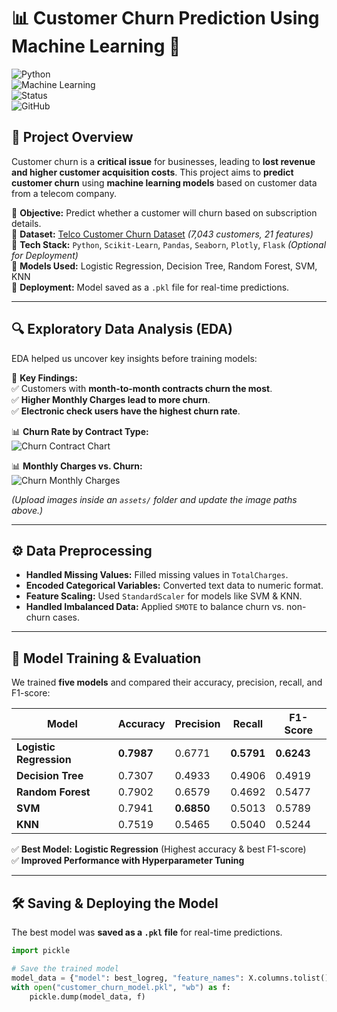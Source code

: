 # 📊 Customer Churn Prediction Using Machine Learning 🚀  

![Python](https://img.shields.io/badge/Python-3.8%2B-blue)  
![Machine Learning](https://img.shields.io/badge/Machine%20Learning-Supervised-yellow)  
![Status](https://img.shields.io/badge/Status-Completed-brightgreen)  
![GitHub](https://img.shields.io/badge/GitHub-Public-orange)  

## 🌟 Project Overview  
Customer churn is a **critical issue** for businesses, leading to **lost revenue and higher customer acquisition costs**. This project aims to **predict customer churn** using **machine learning models** based on customer data from a telecom company.  

🔹 **Objective:** Predict whether a customer will churn based on subscription details.  
🔹 **Dataset:** [Telco Customer Churn Dataset](https://www.kaggle.com/datasets/blastchar/telco-customer-churn) *(7,043 customers, 21 features)*  
🔹 **Tech Stack:** `Python`, `Scikit-Learn`, `Pandas`, `Seaborn`, `Plotly`, `Flask` *(Optional for Deployment)*  
🔹 **Models Used:** Logistic Regression, Decision Tree, Random Forest, SVM, KNN  
🔹 **Deployment:** Model saved as a `.pkl` file for real-time predictions.  

---

## 🔍 Exploratory Data Analysis (EDA)  
EDA helped us uncover key insights before training models:  

📌 **Key Findings:**  
✅ Customers with **month-to-month contracts churn the most**.  
✅ **Higher Monthly Charges lead to more churn**.  
✅ **Electronic check users have the highest churn rate**.  

📊 **Churn Rate by Contract Type:**  
![Churn Contract Chart](assets/churn_contract_chart.png)  

📊 **Monthly Charges vs. Churn:**  
![Churn Monthly Charges](assets/churn_monthly_charges.png)  

*(Upload images inside an `assets/` folder and update the image paths above.)*  

---

## ⚙️ Data Preprocessing  
- **Handled Missing Values:** Filled missing values in `TotalCharges`.  
- **Encoded Categorical Variables:** Converted text data to numeric format.  
- **Feature Scaling:** Used `StandardScaler` for models like SVM & KNN.  
- **Handled Imbalanced Data:** Applied `SMOTE` to balance churn vs. non-churn cases.  

---

## 🚀 Model Training & Evaluation  
We trained **five models** and compared their accuracy, precision, recall, and F1-score:  

| Model                  | Accuracy | Precision | Recall | F1-Score |
|------------------------|----------|------------|--------|----------|
| **Logistic Regression** | **0.7987** | 0.6771 | **0.5791** | **0.6243** |
| **Decision Tree**       | 0.7307 | 0.4933 | 0.4906 | 0.4919 |
| **Random Forest**       | 0.7902 | 0.6579 | 0.4692 | 0.5477 |
| **SVM**                | 0.7941 | **0.6850** | 0.5013 | 0.5789 |
| **KNN**                | 0.7519 | 0.5465 | 0.5040 | 0.5244 |

✅ **Best Model:** **Logistic Regression** (Highest accuracy & best F1-score)  
✅ **Improved Performance with Hyperparameter Tuning**  

---

## 🛠️ Saving & Deploying the Model  
The best model was **saved as a `.pkl` file** for real-time predictions.  

```python
import pickle

# Save the trained model
model_data = {"model": best_logreg, "feature_names": X.columns.tolist()}
with open("customer_churn_model.pkl", "wb") as f:
    pickle.dump(model_data, f)

